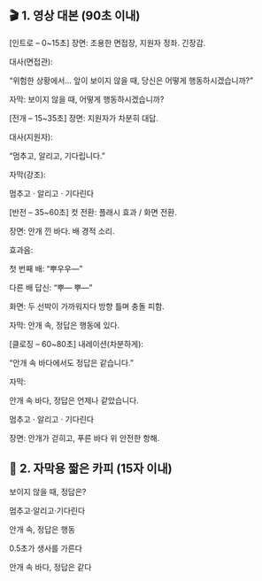## 🎬 1. 영상 대본 (90초 이내)
[인트로 – 0~15초]
장면: 조용한 면접장, 지원자 정좌. 긴장감.


대사(면접관):


 “위험한 상황에서… 앞이 보이지 않을 때, 당신은 어떻게 행동하시겠습니까?”



자막: 보이지 않을 때, 어떻게 행동하시겠습니까?



[전개 – 15~35초]
장면: 지원자가 차분히 대답.


대사(지원자):


 “멈추고, 알리고, 기다립니다.”



자막(강조):


멈추고 · 알리고 · 기다린다



[반전 – 35~60초]
컷 전환: 플래시 효과 / 화면 전환.


장면: 안개 낀 바다. 배 경적 소리.


효과음:


첫 번째 배: “뿌우우—”


다른 배 답신: “뿌— 뿌—”


화면: 두 선박이 가까워지다 방향 틀며 충돌 피함.


자막: 안개 속, 정답은 행동에 있다.



[클로징 – 60~80초]
내레이션(차분하게):


 “안개 속 바다에서도 정답은 같습니다.”



자막:


안개 속 바다, 정답은 언제나 같았습니다.


멈추고 · 알리고 · 기다린다


장면: 안개가 걷히고, 푸른 바다 위 안전한 항해.



## 📝 2. 자막용 짧은 카피 (15자 이내)
보이지 않을 때, 정답은?


멈추고·알리고·기다린다


안개 속, 정답은 행동


0.5초가 생사를 가른다


안개 속 바다, 정답은 같다
